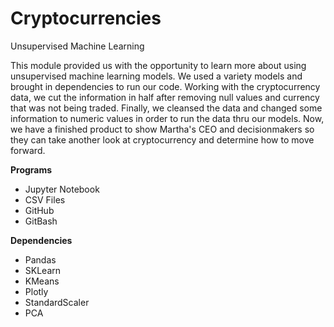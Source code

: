 # Cryptocurrencies
Unsupervised Machine Learning

This module provided us with the opportunity to learn more about using unsupervised machine learning models. We used a variety models and brought in dependencies to run our code. Working with the cryptocurrency data, we cut the information in half after removing null values and currency that was not being traded. Finally, we cleansed the data and changed some information to numeric values in order to run the data thru our models. Now, we have a finished product to show Martha's CEO and decisionmakers so they can take another look at cryptocurrency and determine how to move forward. 

**Programs**
- Jupyter Notebook
- CSV Files
- GitHub
- GitBash

**Dependencies**
- Pandas
- SKLearn
- KMeans
- Plotly
- StandardScaler
- PCA
